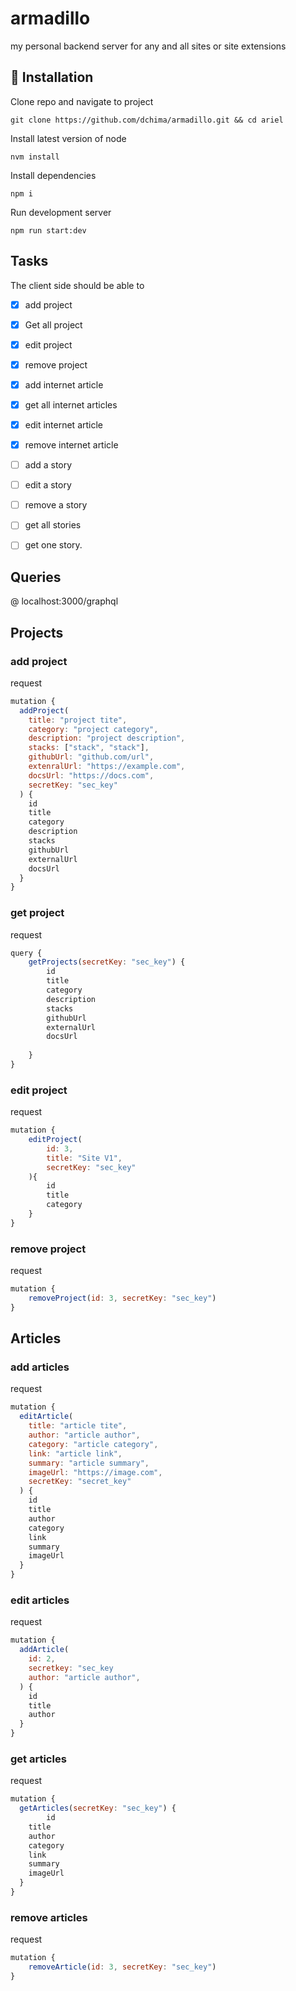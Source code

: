 # armadillo
my personal backend server for any and all sites or site extensions

## :wrench: Installation
Clone repo and navigate to project
```
git clone https://github.com/dchima/armadillo.git && cd ariel
```
Install latest version of node
```
nvm install
```
Install dependencies
```
npm i
```
Run development server
```
npm run start:dev
```

## Tasks
The client side should be able to
- [x] add project
- [x] Get all project
- [x] edit project
- [x] remove project
- [x] add internet article
- [x] get all internet articles
- [x] edit internet article
- [x] remove internet article
- [ ] add a story
- [ ] edit a story
- [ ] remove a story
- [ ] get all stories
- [ ] get one story.


## Queries
@ localhost:3000/graphql

## Projects
### add project
request
```javascript
mutation {
  addProject(
    title: "project tite",
    category: "project category",
    description: "project description",
    stacks: ["stack", "stack"],
    githubUrl: "github.com/url",
    extenralUrl: "https://example.com",
    docsUrl: "https://docs.com",
    secretKey: "sec_key"
  ) {
    id
    title
    category
    description
    stacks
    githubUrl
    externalUrl
    docsUrl
  }
}
```

### get project
request
```javascript
query {
    getProjects(secretKey: "sec_key") {
        id
        title
        category
        description
        stacks
        githubUrl
        externalUrl
        docsUrl
        
    }
}
```

### edit project
request
```javascript
mutation {
    editProject(
        id: 3,
        title: "Site V1",
        secretKey: "sec_key"
    ){
        id
        title
        category
    }
}
```

### remove project
request
```javascript
mutation {
    removeProject(id: 3, secretKey: "sec_key")
}
```

## Articles
### add articles
request
```javascript
mutation {
  editArticle(
    title: "article tite",
    author: "article author",
    category: "article category",
    link: "article link",
    summary: "article summary",
    imageUrl: "https://image.com",
    secretKey: "secret_key"
  ) {
    id
    title
    author
    category
    link
    summary
    imageUrl
  }
}
```
### edit articles
request
```javascript
mutation {
  addArticle(
    id: 2,
    secretkey: "sec_key
    author: "article author",
  ) {
    id
    title
    author
  }
}
```
### get articles
request
```javascript
mutation {
  getArticles(secretKey: "sec_key") {
        id
    title
    author
    category
    link
    summary
    imageUrl
  }
}
```
### remove articles
request
```javascript
mutation {
    removeArticle(id: 3, secretKey: "sec_key")
}
```
